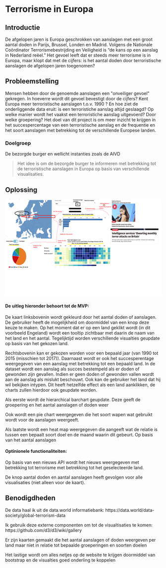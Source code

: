 <h1>Terrorisme in Europa</h1>

<h2>Introductie</h2>

<p>De afgelopen jaren is Europa geschrokken van aanslagen met een groot aantal doden in Parijs, Brussel, Londen en Madrid. Volgens de Nationale Coördinator Terrorismebestrijding en Veiligheid is “de kans op een aanslag in Nederland reëel.” Het gevoel leeft dat er steeds meer terrorisme is in Europa, maar klopt dat met de cijfers: is het aantal doden door terroristische aanslagen de afgelopen jaren toegenomen?</p>

<h2> Probleemstelling </h2>

<p> Mensen hebben door de genoemde aanslagen een "onveiliger gevoel" gekregen. In hoeverre wordt dit gevoel bevestigt door de cijfers? Kent Europa meer terroristische aanslagen t.o.v. 1990 ? En hoe ziet de onderliggende data eruit: is een terroristiche aanslag altijd geslaagd? Op welke manier wordt het vaakst een terroristiche aanslag uitgevoerd? Door welke groepering? Het doel van dit project is om meer inzicht te krijgen in het succespercentage van een terroristische aanslag en de frequentie en het soort aanslagen met betrekking tot de verschillende Europese landen.

<h3> Doelgroep </h3>

<p> De bezorgde burger en wellicht instanties zoals de AIVD </p>



<blockquote>
    
 Het idee is om de bezorgde burger te informeren met betrekking tot de terroristische aanslagen in Europa op basis van verschillende visualisaties.
    
</blockquote>

<h2> Oplossing </h2>

![](doc/Visualphoto.png)

<h4> De uitleg hieronder behoort tot de MVP: </h4>
<p> De kaart linksbovenin wordt gekleurd door het aantal doden of aanslagen. De gebruiker heeft de mogelijkheid om doormiddel van een knop deze keuze te maken. Op het moment dat er op een land geklikt wordt (in dit voorbeeld Engeland) wordt een tooltip zichtbaar met daarin de naam van het land en het aantal. Tegelijktijd worden verschillende visualties geupdate op basis van het gekozen land.  </p>

<p> Rechtsbovenin kan er gekozen worden voor een bepaald jaar (van 1990 tot 2015 (misschien tot 2017)). Daarnaast wordt er ook het succesperentage weergegeven van een aanslag met betrekking tot een bepaald land. In de dataset wordt een aanslag als succes bestempeld als er doden of gewonden zijn gevallen. Indien er geen doden of gewonden vallen wordt aan de aanslag als mislukt beschouwt. Ook kan de gebruiker het land dat hij wil bekijken intypen. Dit heeft hetzelfde effect als een land aanklikken, de charts zullen hierdoor ook geupdate worden. </p>
<p> Als eerste wordt de hierarchical barchart geupdate. Deze geeft de groepering en het aantal aanslagen of doden weer </p>
<p> Ook wordt een pie chart weergegeven die het soort wapen wat gebruikt wordt voor de aanslagen weergeeft. </p>
<p> Als laatste wordt een heat map weergegeven die aangeeft wat de relatie is tussen een bepaalt soort doel en de maand waarin dit gebeurt. Op basis van het aantal aanslagen </p>

<h4> Optinionele functionaliteiten: </h4>
<p> Op basis van een nieuws API wordt het nieuws weergegeven met betrekking tot terrorisme met betrekking tot het geselecteerde land. </p>
<p> De knop aantal doden en aantal aanslagen heeft gevolgen voor alle visualisaties (niet alleen voor de kaart). </p>

<h2> Benodigdheden </h2>
<p> De data haal ik uit de data.world informatiebank: https://data.world/data-society/global-terrorism-data </p>
<p> Ik gebruik deze externe componenten om tot de visualtisaties te komen: https://github.com/d3/d3/wiki/gallery </p>
<p> Er zijn kaarten gemaakt die het aantal aanslagen of doden weergeven per land maar niet in relatie tot bepaalde groeperingen en soorten doelen </p>
<p> Het lastige wordt om alles netjes op de website te krijgen doormiddel van bootstrap en de visualties goed onderling te koppelen </p>
